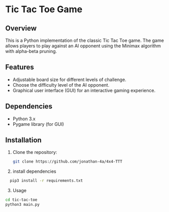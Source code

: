 # Tic Tac Toe Game

## Overview

This is a Python implementation of the classic Tic Tac Toe game. The game allows players to play against an AI opponent using the Minimax algorithm with alpha-beta pruning.

## Features

- Adjustable board size for different levels of challenge.
- Choose the difficulty level of the AI opponent.
- Graphical user interface (GUI) for an interactive gaming experience.

## Dependencies

- Python 3.x
- Pygame library (for GUI)

## Installation

1. Clone the repository:

   ```bash
   git clone https://github.com/jonathan-4a/4x4-TTT

2. install dependencies
```bash
  pip3 install -r requirements.txt
  ```

3. Usage
  ```bash
  cd tic-tac-toe
  python3 main.py
  ```

